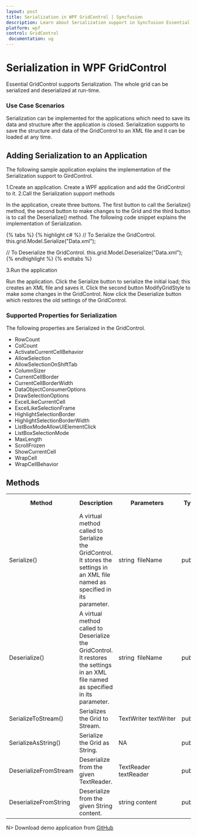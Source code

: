 ```yaml
---
layout: post
title: Serialization in WPF GridControl | Syncfusion
description: Learn about Serialization support in Syncfusion Essential Studio WPF GridControl, its elements and more details.
platform: wpf
control: GridControl
 documentation: ug
---
```


# Serialization in WPF GridControl

Essential GridControl supports Serialization. The whole grid can be serialized and deserialized at run-time. 

### Use Case Scenarios

Serialization can be implemented for the applications which need to save its data and structure after the application is closed. Serialization supports to save the structure and data of the GridControl to an XML file and it can be loaded at any time.

## Adding Serialization to an Application 

The following sample application explains the implementation of the Serialization support to GirdControl.

1.Create an application. Create a WPF application and add the GridControl to it. 
2.Call the Serialization support methods

In the application, create three buttons. The first button to call the Serialize() method, the second button to make changes to the Grid and the third button is to call the Deserialize() method. The following code snippet explains the implementation of Serialization.

{% tabs %}
{% highlight c# %}
// To Serialize the GridControl.
this.grid.Model.Serialize("Data.xml");

// To Deserialize the GridControl.
this.grid.Model.Deserialize("Data.xml");
{% endhighlight  %}
{% endtabs %}

3.Run the application

Run the application. Click the Serialize button to serialize the initial load; this creates an XML file and saves it. Click the second button ModifyGridStyle to make some changes in the GridControl. Now click the Deserialize button which restores the old settings of the GridControl. 

### Supported Properties for Serialization

The following properties are Serialized in the GridControl.

* RowCount
* ColCount
* ActivateCurrentCellBehavior
* AllowSelection
* AllowSelectionOnShiftTab
* ColumnSizer
* CurrentCellBorder
* CurrentCellBorderWidth
* DataObjectConsumerOptions
* DrawSelectionOptions
* ExcelLikeCurrentCell
* ExcelLikeSelectionFrame
* HighlightSelectionBorder
* HighlightSelectionBorderWidth
* ListBoxModeAllowUIElementClick
* ListBoxSelectionMode
* MaxLength
* ScrollFrozen
* ShowCurrentCell
* WrapCell
* WrapCellBehavior

## Methods

<table>
<tr>
<th>
Method </th><th>
Description </th><th>
Parameters </th><th>
Type </th><th>
Return Type </th></tr>
<tr>
<td>
Serialize()</td><td>
A virtual method called to Serialize the GridControl. It stores the settings in an XML file named as specified in its parameter.</td><td>
string  fileName</td><td>
public</td><td>
void</td></tr>
<tr>
<td>
Deserialize()</td><td>
A virtual method called to Deserialize the GridControl. It restores the settings in an XML file named as specified in its parameter.</td><td>
string  fileName</td><td>
public</td><td>
void</td></tr>
<tr>
<td>
SerializeToStream()</td><td>
Serializes the Grid to Stream.</td><td>
TextWriter textWriter</td><td>
public </td><td>
void</td></tr>
<tr>
<td>
SerializeAsString()</td><td>
Serialize the Grid as String.</td><td>
NA</td><td>
public</td><td>
string </td></tr>
<tr>
<td>
DeserializeFromStream</td><td>
Deserialize from the given TextReader.</td><td>
TextReader textReader</td><td>
public</td><td>
void</td></tr>
<tr>
<td>
DeserializeFromString</td><td>
Deserialize from the given String content.</td><td>
string content</td><td>
public</td><td>
void</td></tr>
</table>


N> Download demo application from [GitHub](https://github.com/syncfusion/wpf-demos/tree/master/GridControl/Serialization)



